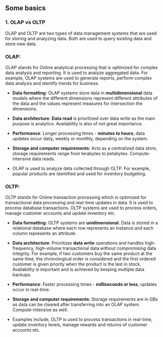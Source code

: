 ## Some basics

### 1. OLAP vs OLTP
   
OLAP and OLTP are two types of data management systems that are used for storing and analyzing data. Both are used to query existing data and store new data. 

### OLAP:

OLAP stands for Online analytical processing that is optimized for complex data analysis and reporting. It is used to analyze aggregated data. For example, OLAP systems are used to generate reports, perform complex data analysis and identify trends for business. 

- **Data formatting**: OLAP systems store data in **multidimensional** data models where the different dimensions represent different attributes of the data and the values represent measures for intersection the dimensions. 

- **Data architecture**: **Data read** is prioritized over data write as the main purpose is analytics. Availability is also of not great importance. 

- **Performance**: Longer processing times - **minutes to hours**, data updates occur daily, weekly or monthly, depending on the system.

- **Storage and computer requirements**: Acts as a centralized data store, storage requirements range from terabytes to petabytes. Compute-intensive data reads. 

- OLAP is used to analyze data collected through OLTP. For example, popular products are identified and used for inventory budgeting.

### OLTP:

OLTP stands for Online transaction processing which is optimized for transactional data processing and real-time updates in data. It is used to process database transactions. OLTP systems are used to process orders, manage customer accounts and update inventory etc. 

- **Data formatting**: OLTP systems are **unidimensional**. Data is stored in a relational database where each row represents an instance and each column represents an attribute. 

- **Data architecture**: Prioritizes **data write** operations and handles high-frequency, high-volume transactional data without compromising data integrity. For example, if two customers buy the same product at the same time, the chronological order is considered and the first ordered customer is given priority when the product is the last in stock. Availability is important and is achieved by keeping multiple data backups. 

- **Performance**: Faster processing times - **milliseconds or less**, updates occur in real-time.

- **Storage and computer requirements**: Storage requirements are in GBs as data can be cleared after transferring into an OLAP system. Compute-intensive as well.  

- Examples include, OLTP is used to process transactions in real-time, update inventory levels, manage rewards and returns of customer accounts etc. 


